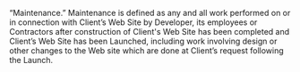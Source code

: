 “Maintenance.” Maintenance is defined as any and all work performed on or in connection with Client’s Web Site by Developer, its employees or Contractors after construction of Client's Web Site has been completed and Client’s Web Site has been Launched, including work involving design or other changes to the Web site which are done at Client’s request following the Launch.